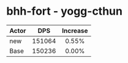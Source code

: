 # bhh-fort - yogg-cthun
| Actor | DPS | Increase |
|---|:---:|:---:|
|new|151064|0.55%|
|Base|150236|0.00%|
